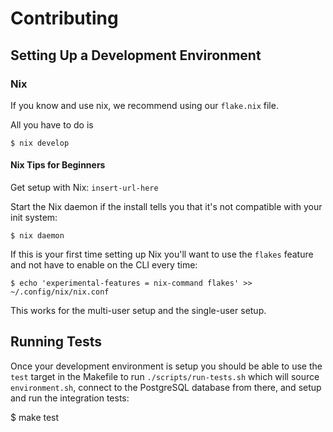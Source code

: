 # Contributing #

## Setting Up a Development Environment ##

### Nix ###

If you know and use nix, we recommend using our `flake.nix` file.

All you have to do is

    $ nix develop

#### Nix Tips for Beginners ####

Get setup with Nix: `insert-url-here`

Start the Nix daemon if the install tells you that it's not compatible
with your init system:

    $ nix daemon

If this is your first time setting up Nix you'll want to use the
`flakes` feature and not have to enable on the CLI every time:

    $ echo 'experimental-features = nix-command flakes' >> ~/.config/nix/nix.conf

This works for the multi-user setup and the single-user setup.

## Running Tests ##

Once your development environment is setup you should be able to use
the `test` target in the Makefile to run `./scripts/run-tests.sh`
which will source `environment.sh`, connect to the PostgreSQL database
from there, and setup and run the integration tests:

   $ <pg-entity> make test
